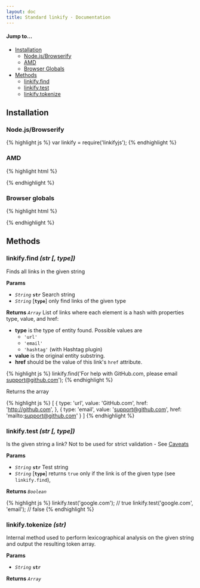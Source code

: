 ```yaml
---
layout: doc
title: Standard linkify · Documentation
---
```


#### Jump to…

* [Installation](#installation)
  * [Node.js/Browserify](#nodejsbrowserify)
  * [AMD](#amd)
  * [Browser Globals](#browser-globals)
* [Methods](#methods)
  * [linkify.find](#linkifyfind-str--type)
  * [linkify.test](#linkifytest-str--type)
  * [linkify.tokenize](#linkifytokenize-str)

## Installation

### Node.js/Browserify

{% highlight js %}
var linkify = require('linkifyjs');
{% endhighlight %}

### AMD

{% highlight html %}
<script src="linkify.amd.js"></script>
<script>
  require(['linkify'], function (linkify) {
    // …
  });
</script>
{% endhighlight %}

### Browser globals
{% highlight html %}
<script src="linkify.js"></script>
{% endhighlight %}

## Methods

### linkify.find _(str [, type])_

Finds all links in the given string

**Params**

* _`String`_ **`str`** Search string
* _`String`_ [**`type`**] only find links of the given type

**Returns** _`Array`_ List of links where each element is a hash with properties type, value, and href:

* **type** is the type of entity found. Possible values are
  - `'url'`
  - `'email'`
  - `'hashtag'` (with Hashtag plugin)
* **value** is the original entity substring.
* **href** should be the value of this link's `href` attribute.

{% highlight js %}
linkify.find('For help with GitHub.com, please email support@github.com');
{% endhighlight %}

Returns the array

{% highlight js %}
[
  {
    type: 'url',
    value: 'GitHub.com',
    href: 'http://github.com',
  },
  {
    type: 'email',
    value: 'support@github.com',
    href: 'mailto:support@github.com'
  }
]
{% endhighlight %}

### linkify.test _(str [, type])_

Is the given string a link? Not to be used for strict validation - See [Caveats](caveats.html)

**Params**

* _`String`_ **`str`** Test string
* _`String`_ [**`type`**] returns `true` only if the link is of the given type (see `linkify.find`),

**Returns** _`Boolean`_

{% highlight js %}
linkify.test('google.com'); // true
linkify.test('google.com', 'email'); // false
{% endhighlight %}

### linkify.tokenize _(str)_

Internal method used to perform lexicographical analysis on the given string and output the resulting token array.

**Params**

* _`String`_ **`str`**

**Returns** _`Array`_
